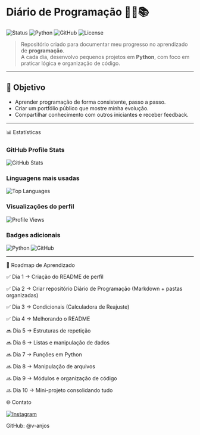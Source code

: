 # Diário de Programação 🧑‍💻📚  

![Status](https://img.shields.io/badge/status-em%20andamento-yellow)
![Python](https://img.shields.io/badge/python-3.x-blue?logo=python)
![GitHub](https://img.shields.io/badge/github-projeto-black?logo=github)
![License](https://img.shields.io/badge/license-MIT-green)

> Repositório criado para documentar meu progresso no aprendizado de **programação**.  
> A cada dia, desenvolvo pequenos projetos em **Python**, com foco em praticar lógica e organização de código.

---

## 🎯 Objetivo
- Aprender programação de forma consistente, passo a passo.  
- Criar um portfólio público que mostre minha evolução.  
- Compartilhar conhecimento com outros iniciantes e receber feedback.


---
📊 Estatísticas

### GitHub Profile Stats
![GitHub Stats](https://github-readme-stats.vercel.app/api?username=v-anjos&show_icons=true&theme=radical)

### Linguagens mais usadas
![Top Languages](https://github-readme-stats.vercel.app/api/top-langs/?username=v-anjos&layout=compact&theme=radical)

### Visualizações do perfil
![Profile Views](https://komarev.com/ghpvc/?username=v-anjos&label=Visualizações+do+Perfil)

### Badges adicionais
![Python](https://img.shields.io/badge/python-3.x-blue?logo=python)
![GitHub](https://img.shields.io/badge/github-perfil-black?logo=github)

---

📅 Roadmap de Aprendizado

✅ Dia 1 → Criação do README de perfil

✅ Dia 2 → Criar repositório Diário de Programação (Markdown + pastas organizadas)

✅ Dia 3 → Condicionais (Calculadora de Reajuste)

✅ Dia 4 → Melhorando o README

🔜 Dia 5 → Estruturas de repetição

🔜 Dia 6 → Listas e manipulação de dados

🔜 Dia 7 → Funções em Python

🔜 Dia 8 → Manipulação de arquivos

🔜 Dia 9 → Módulos e organização de código

🔜 Dia 10 → Mini-projeto consolidando tudo

🌐 Contato

[![Instagram](https://img.shields.io/badge/-Instagram-E4405F?style=for-the-badge&logo=instagram&logoColor=white)](https://www.instagram.com/ovinianjos/)  

GitHub: @v-anjos

